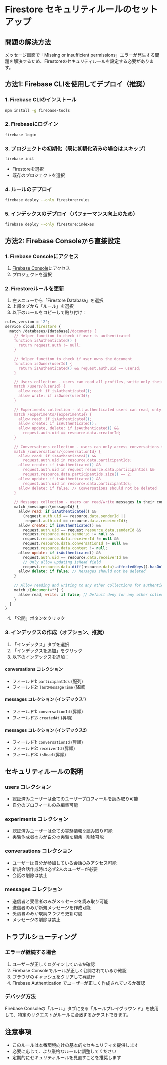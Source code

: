 # Firestore セキュリティルールのセットアップ

## 問題の解決方法

メッセージ画面で「Missing or insufficient permissions」エラーが発生する問題を解決するため、Firestoreのセキュリティルールを設定する必要があります。

## 方法1: Firebase CLIを使用してデプロイ（推奨）

### 1. Firebase CLIのインストール
```bash
npm install -g firebase-tools
```

### 2. Firebaseにログイン
```bash
firebase login
```

### 3. プロジェクトの初期化（既に初期化済みの場合はスキップ）
```bash
firebase init
```
- Firestoreを選択
- 既存のプロジェクトを選択

### 4. ルールのデプロイ
```bash
firebase deploy --only firestore:rules
```

### 5. インデックスのデプロイ（パフォーマンス向上のため）
```bash
firebase deploy --only firestore:indexes
```

## 方法2: Firebase Consoleから直接設定

### 1. Firebase Consoleにアクセス
1. [Firebase Console](https://console.firebase.google.com)にアクセス
2. プロジェクトを選択

### 2. Firestoreルールを更新
1. 左メニューから「Firestore Database」を選択
2. 上部タブから「ルール」を選択
3. 以下のルールをコピーして貼り付け：

```javascript
rules_version = '2';
service cloud.firestore {
  match /databases/{database}/documents {
    // Helper function to check if user is authenticated
    function isAuthenticated() {
      return request.auth != null;
    }
    
    // Helper function to check if user owns the document
    function isOwner(userId) {
      return isAuthenticated() && request.auth.uid == userId;
    }
    
    // Users collection - users can read all profiles, write only their own
    match /users/{userId} {
      allow read: if isAuthenticated();
      allow write: if isOwner(userId);
    }
    
    // Experiments collection - all authenticated users can read, only creators can write
    match /experiments/{experimentId} {
      allow read: if isAuthenticated();
      allow create: if isAuthenticated();
      allow update, delete: if isAuthenticated() && 
        request.auth.uid == resource.data.creatorId;
    }
    
    // Conversations collection - users can only access conversations they're part of
    match /conversations/{conversationId} {
      allow read: if isAuthenticated() && 
        request.auth.uid in resource.data.participantIds;
      allow create: if isAuthenticated() && 
        request.auth.uid in request.resource.data.participantIds &&
        request.resource.data.participantIds.size() == 2;
      allow update: if isAuthenticated() && 
        request.auth.uid in resource.data.participantIds;
      allow delete: if false; // Conversations should not be deleted
    }
    
    // Messages collection - users can read/write messages in their conversations
    match /messages/{messageId} {
      allow read: if isAuthenticated() && 
        (request.auth.uid == resource.data.senderId || 
         request.auth.uid == resource.data.receiverId);
      allow create: if isAuthenticated() && 
        request.auth.uid == request.resource.data.senderId &&
        request.resource.data.senderId != null &&
        request.resource.data.receiverId != null &&
        request.resource.data.conversationId != null &&
        request.resource.data.content != null;
      allow update: if isAuthenticated() && 
        request.auth.uid == resource.data.receiverId &&
        // Only allow updating isRead field
        request.resource.data.diff(resource.data).affectedKeys().hasOnly(['isRead']);
      allow delete: if false; // Messages should not be deleted
    }
    
    // Allow reading and writing to any other collections for authenticated users (for future collections)
    match /{document=**} {
      allow read, write: if false; // Default deny for any other collections
    }
  }
}
```

4. 「公開」ボタンをクリック

### 3. インデックスの作成（オプション、推奨）
1. 「インデックス」タブを選択
2. 「インデックスを追加」をクリック
3. 以下のインデックスを追加：

#### conversations コレクション
- フィールド1: `participantIds` (配列)
- フィールド2: `lastMessageTime` (降順)

#### messages コレクション (インデックス1)
- フィールド1: `conversationId` (昇順)
- フィールド2: `createdAt` (昇順)

#### messages コレクション (インデックス2)
- フィールド1: `conversationId` (昇順)
- フィールド2: `receiverId` (昇順)
- フィールド3: `isRead` (昇順)

## セキュリティルールの説明

### users コレクション
- 認証済みユーザーは全てのユーザープロフィールを読み取り可能
- 自分のプロフィールのみ編集可能

### experiments コレクション
- 認証済みユーザーは全ての実験情報を読み取り可能
- 実験作成者のみが自分の実験を編集・削除可能

### conversations コレクション
- ユーザーは自分が参加している会話のみアクセス可能
- 新規会話作成時は必ず2人のユーザーが必要
- 会話の削除は禁止

### messages コレクション
- 送信者と受信者のみがメッセージを読み取り可能
- 送信者のみが新規メッセージを作成可能
- 受信者のみが既読フラグを更新可能
- メッセージの削除は禁止

## トラブルシューティング

### エラーが継続する場合
1. ユーザーが正しくログインしているか確認
2. Firebase Consoleでルールが正しく公開されているか確認
3. ブラウザのキャッシュをクリアして再試行
4. Firebase Authentication でユーザーが正しく作成されているか確認

### デバッグ方法
Firebase Consoleの「ルール」タブにある「ルールプレイグラウンド」を使用して、特定のリクエストがルールに合致するかテストできます。

## 注意事項
- このルールは本番環境向けの基本的なセキュリティを提供します
- 必要に応じて、より厳格なルールに調整してください
- 定期的にセキュリティルールを見直すことを推奨します